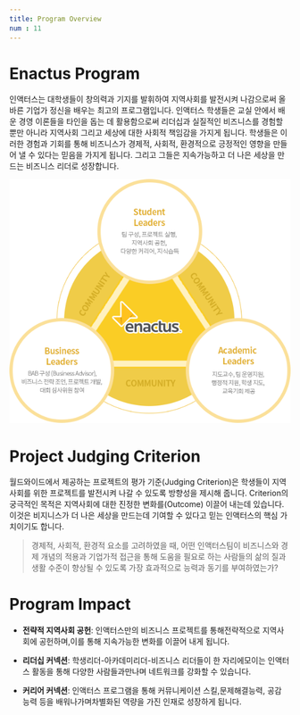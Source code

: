 ```yaml
---
title: Program Overview
num : 11
---
```


# Enactus Program

인액터스는 대학생들이 창의력과 기지를 발휘하여 지역사회를 발전시켜 나감으로써 올바른 기업가 정신을 배우는 최고의 프로그램입니다. 인액터스 학생들은 교실 안에서 배운 경영 이론들을 타인을 돕는 데 활용함으로써 리더십과 실질적인 비즈니스를 경험할 뿐만 아니라 지역사회 그리고 세상에 대한 사회적 책임감을 가지게 됩니다. 학생들은 이러한 경험과 기회를 통해 비즈니스가 경제적, 사회적, 환경적으로 긍정적인 영향을 만들어 낼 수 있다는 믿음을 가지게 됩니다. 그리고 그들은 지속가능하고 더 나은 세상을 만드는 비즈니스 리더로 성장합니다.

![](/images/what-we-do/program-diagram.png)

# Project Judging Criterion

월드와이드에서 제공하는 프로젝트의 평가 기준(Judging Criterion)은 학생들이 지역사회를 위한 프로젝트를 발전시켜 나갈 수 있도록 방향성을 제시해 줍니다. Criterion의 궁극적인 목적은 지역사회에 대한 진정한 변화를(Outcome) 이끌어 내는데 있습니다. 이것은 비지니스가 더 나은 세상을 만드는데 기여할 수 있다고 믿는 인액터스의 핵심 가치이기도 합니다.

>경제적, 사회적, 환경적 요소를 고려하였을 때, 어떤 인액터스팀이 비즈니스와 경제 개념의 적용과 기업가적 접근을 통해 도움을 필요로 하는 사람들의 삶의 질과 생활 수준이 향상될 수 있도록 가장 효과적으로 능력과 동기를 부여하였는가?

# Program Impact

+ **전략적 지역사회 공헌**: 인액터스만의 비즈니스 프로젝트를 통해전략적으로 지역사회에 공헌하며,이를 통해 지속가능한 변화를 이끌어 내게 됩니다.

+ **리더십 커넥션**: 학생리더-아카데미리더-비즈니스 리더들이 한 자리에모이는 인액터스 활동을 통해 다양한 사람들과만나며 네트워크를 강화할 수 있습니다.

+ **커리어 커넥션**: 인액터스 프로그램을 통해 커뮤니케이션 스킬,문제해결능력, 공감 능력 등을 배워나가며차별화된 역량을 가진 인재로 성장하게 됩니다.
